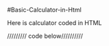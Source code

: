 #Basic-Calculator-in-Html

Here is calculator coded in HTML 

///////// code below//////////

<html>
<head>
    <title>Calculator - HIMANSHU AHUJA</title>
    <style>
        
    #calc-contain{
        position: relative;
        width: 600px;
        border: 2px solid black;
        border-radius: 12px;
        margin: 0px auto;
        padding: 20px 20px 100px 20px;
        }
    #agh{
        position: relative;
        float: right;
        margin-top: 15px;
    }
    #agh p{
        font-size: 20px;
        font-weight: 900;
    }
    input[type=button] {
        background: lightGray;
        width: 15%;
        font-size: 20px;
        font-weight: 900;
        border-radius: 7px;
        margin-left: 13px;
        margin-top: 10px;
    }
    input[type=button]:active {
        background-color: #3e8e41;
        box-shadow: 0 5px #666;
        transform: translateY(4px);
    }
    input[type=button]:hover {
        background-color: #003300;
        color: white;
    }
    
    input[type = text] {
        position: relative;
        display: block;
        width: 90%;
        margin: 5px auto;
        font-size: 20px;
        padding: 10px;
        box-shadow: 4px 0px 12px black inset;
    }
    
    #agh p4{
        font-size: 28px;
        font-weight: 900;
        margin-left: 50px;
        border: 2px solid black;
    }
    </style>
    <script type="text/javascript">
    var calculator_on=false;
    var calculator_start=false;
    
    function on_function(){
        document.getElementById('answer').readonly='false';
        document.getElementById('answer').value="0.0";
        calculator_on=false;
        calculator_start=true;
    }
    
    function off_function(){
        
        document.getElementById('answer').value="";
        document.getElementById('answer').readonly='true';
        calculator_on=false;
        calculator_start=false;
    }
    
    function button_0(){
        var temp;
        temp=document.getElementById('answer').value;
        if (calculator_start == false){
            
        } else {
            if (calculator_on == false){
                document.getElementById('answer').value= '0';
                calculator_on = true;
            } else {
                document.getElementById('answer').value += '0';
            }

        }
    }
    
    function button_1(){
        var temp;
        temp=document.getElementById('answer').value;
        if (calculator_start == false){
            
        } else {
            if (calculator_on == false){
                document.getElementById('answer').value= '1';
                calculator_on = true;
            } else {
                document.getElementById('answer').value += '1';
            }
            
        }
    }
    
    function button_2(){
        var temp;
        temp=document.getElementById('answer').value;
        if (calculator_start == false){
            
        } else {
            if (calculator_on == false){
                document.getElementById('answer').value= '2';
                calculator_on = true;
            } else {
                document.getElementById('answer').value += '2';
            }
            
        }
    }
    
    function button_3(){
        var temp;
        temp=document.getElementById('answer').value;
        if (calculator_start == false){
            
        } else {
            if (calculator_on == false){
                document.getElementById('answer').value= '3';
                calculator_on = true;
            } else {
                document.getElementById('answer').value += '3';
            }
            
        }
    }
    
    function button_4(){
        var temp;
        temp=document.getElementById('answer').value;
        if (calculator_start == false){
            
        } else {
            if (calculator_on == false){
                document.getElementById('answer').value= '4';
                calculator_on = true;
            } else {
                document.getElementById('answer').value += '4';
            }
            
        }
    }
    
    function button_5(){
        var temp;
        temp=document.getElementById('answer').value;
        if (calculator_start == false){
            
        } else {
            if (calculator_on == false){
                document.getElementById('answer').value= '5';
                calculator_on = true;
            } else {
                document.getElementById('answer').value += '5';
            }
            
        }
    }
    
    function button_6(){
        var temp;
        temp=document.getElementById('answer').value;
        if (calculator_start == false){
            
        } else {
            if (calculator_on == false){
                document.getElementById('answer').value= '6';
                calculator_on = true;
            } else {
                document.getElementById('answer').value += '6';
            }
            
        }
    }
    
    function button_7(){
        var temp;
        temp=document.getElementById('answer').value;
        if (calculator_start == false){
            
        } else {
            if (calculator_on == false){
                document.getElementById('answer').value= '7';
                calculator_on = true;
            } else {
                document.getElementById('answer').value += '7';
            }
            
        }
    }
    
    function button_8(){
        var temp;
        temp=document.getElementById('answer').value;
        if (calculator_start == false){
            
        } else {
            if (calculator_on == false){
                document.getElementById('answer').value= '8';
                calculator_on = true;
            } else {
                document.getElementById('answer').value += '8';
            }
            
        }
    }
    
    function button_9(){
        var temp;
        temp=document.getElementById('answer').value;
        if (calculator_start == false){
            
        } else {
            if (calculator_on == false){
                document.getElementById('answer').value= '9';
                calculator_on = true;
            } else {
                document.getElementById('answer').value += '9';
            }
            
        }
    }
    
    function button_01(){
        var temp;
        temp=document.getElementById('answer').value;
        if (calculator_start == false){
            
        } else {
            if (calculator_on == false){
                document.getElementById('answer').value= '.';
                calculator_on = true;
            } else {
                document.getElementById('answer').value += '.';
            }
            
        }
    }
    
    function button_02(){
        var temp;
        temp=document.getElementById('answer').value;
        if (calculator_start == false){
            
        } else {
            if (calculator_on == false){
                document.getElementById('answer').value= '(';
                calculator_on = true;
            } else {
                document.getElementById('answer').value += '(';
            }
            
        }
    }
    
    function button_03(){
        var temp;
        temp=document.getElementById('answer').value;
        if (calculator_start == false){
            
        } else {
            if (calculator_on == false){
                document.getElementById('answer').value= ')';
                calculator_on = true;
            } else {
                document.getElementById('answer').value += ')';
            }
            
        }
    }
    
    function button_04(){
        var temp;
        temp=document.getElementById('answer').value;
        if (calculator_start == false){
            
        } else {
            if (calculator_on == false){
                document.getElementById('answer').value= '+';
                calculator_on = true;
            } else {
                document.getElementById('answer').value += '+';
            }
            
        }
    }
    
    function button_05(){
        var temp;
        temp=document.getElementById('answer').value;
        if (calculator_start == false){
            
        } else {
            if (calculator_on == false){
                document.getElementById('answer').value= '-';
                calculator_on = true;
            } else {
                document.getElementById('answer').value += '-';
            }
            
        }
    }
    
    function button_06(){
        var temp;
        temp=document.getElementById('answer').value;
        if (calculator_start == false){
            
        } else {
            if (calculator_on == false){
                document.getElementById('answer').value= '*';
                calculator_on = true;
            } else {
                document.getElementById('answer').value += '*';
            }
            
        }
    }
    
    function button_07(){
        var temp;
        temp=document.getElementById('answer').value;
        if (calculator_start == false){
            
        } else {
            if (calculator_on == false){
                document.getElementById('answer').value= '/';
                calculator_on = true;
            } else {
                document.getElementById('answer').value += '/';
            }
            
        }
    }
    
    function button_08(){
        var temp;
        temp=document.getElementById('answer').value;
        if (calculator_start == false){
            
        } else {
            if (calculator_on == false){
                
            } else {
                document.getElementById('answer').value = eval(document.getElementById('answer').value);
                
            }
            
        }
    }
    
    function button_09(){
        var temp;
        temp=document.getElementById('answer').value;
        if (calculator_start == false){
            
        } else {
            
                document.getElementById('answer').value= '0.0';
                calculator_on = false;
        }
    }
   
    
    </script>
</head>
<body>
    <div id='calc-contain'>
        
        <form name="calculator">
            <h1 align="center">My calculator</h1>
            
            <input type="text" name="answer" id="answer" />
            <br>
            

            <input type="button" value=" on " id="on" onclick="on_function()" />
            <input type="button" value=" off " id="off" onclick="off_function()" />
            <input type="button" value=" 0 " onclick="button_0()" />
            <input type="button" value=" 1 " onclick="button_1()" />
            <br/>
            
            <input type="button" value=" 2 " onclick="button_2()" />
            <input type="button" value=" 3 " onclick="button_3()" />
            <input type="button" value=" 4 " onclick="button_4()" />
            <input type="button" value=" 5 " onclick="button_5()" />
            </br>
            
            <input type="button" value=" 6 " onclick="button_6()" />
            <input type="button" value=" 7 " onclick="button_7()" />
            <input type="button" value=" 8 " onclick="button_8()" />
            <input type="button" value=" 9 " onclick="button_9()" />
            </br>
            
            <input type="button" value=" . " onclick="button_01()" ß/>
            <input type="button" value=" ( " onclick="button_02()" />
            <input type="button" value=" ) " onclick="button_03()" />
            <input type="button" value=" + " onclick="button_04()" />
            <input type="button" value=" - " onclick="button_05()" />
            </br>
            
            
            <input type="button" value=" x " onclick="button_06()" />
            <input type="button" value=" / " onclick="button_07()" />
            <input type="button" value=" = " onclick="button_08()" />
            <input type="button" value=" clear " onclick="button_09()" />
            </br>
            
            
        </form>
    </div>
</body>
</html>
